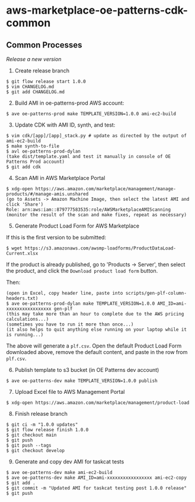 # aws-marketplace-oe-patterns-cdk-common

## Common Processes

*Release a new version*

1. Create release branch

```
$ git flow release start 1.0.0
$ vim CHANGELOG.md
$ git add CHANGELOG.md
```

2. Build AMI in oe-patterns-prod AWS account:

```
$ ave oe-patterns-prod make TEMPLATE_VERSION=1.0.0 ami-ec2-build
```

3. Update CDK with AMI ID, synth, and test:

```
$ vim cdk/[app]/[app]_stack.py # update as directed by the output of ami-ec2-build
$ make synth-to-file
$ avl oe-patterns-prod-dylan
(take dist/template.yaml and test it manually in console of OE Patterns Prod account)
$ git add cdk
```

4. Scan AMI in AWS Marketplace Portal

```
$ xdg-open https://aws.amazon.com/marketplace/management/manage-products/#/manage-amis.unshared
(go to Assets -> Amazon Machine Image, then select the latest AMI and click 'Share')
Role: arn:aws:iam::879777583535:role/AWSMarketplaceAMIScanning
(monitor the result of the scan and make fixes, repeat as necessary)
```

5. Generate Product Load Form for AWS Marketplace

If this is the first version to be submitted:

```
$ wget https://s3.amazonaws.com/awsmp-loadforms/ProductDataLoad-Current.xlsx
```

If the product is already published, go to 'Products -> Server', then select the product, and click the `Download product load form` button.

Then:

```
(open in Excel, copy header line, paste into scripts/gen-plf-column-headers.txt)
$ ave oe-patterns-prod-dylan make TEMPLATE_VERSION=1.0.0 AMI_ID=ami-xxxxxxxxxxxxxxxxx gen-plf
(this may take more than an hour to complete due to the AWS pricing calculations...)
(sometimes you have to run it more than once...)
(it also helps to quit anything else running on your laptop while it is running...)
```

The above will generate a `plf.csv`. Open the default Product Load Form downloaded above, remove the default content, and paste in the row from `plf.csv`.

6. Publish template to s3 bucket (in OE Patterns dev account)

```
$ ave oe-patterns-dev make TEMPLATE_VERSION=1.0.0 publish
```

7. Upload Excel file to AWS Management Portal

```
$ xdg-open https://aws.amazon.com/marketplace/management/product-load
```


8. Finish release branch

```
$ git ci -m "1.0.0 updates"
$ git flow release finish 1.0.0
$ git checkout main
$ git push
$ git push --tags
$ git checkout develop
```

9. Generate and copy dev AMI for taskcat tests

```
$ ave oe-patterns-dev make ami-ec2-build
$ ave oe-patterns-dev make AMI_ID=ami-xxxxxxxxxxxxxxxxx ami-ec2-copy
$ git add .
$ git commit -m "Updated AMI for taskcat testing post 1.0.0 release"
$ git push
```
